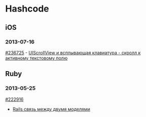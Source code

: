 # Hashcode

## iOS

### 2013-07-16

[#236725](http://hashcode.ru/questions/236725/objective-c-uiscrollview-%D0%B8-%D0%B2%D1%81%D0%BF%D0%BB%D1%8B%D0%B2%D0%B0%D1%8E%D1%89%D0%B0%D1%8F-%D0%BA%D0%BB%D0%B0%D0%B2%D0%B8%D0%B0%D1%82%D1%83%D1%80%D0%B0-%D1%81%D0%BA%D1%80%D0%BE%D0%BB%D0%BB-%D0%BA-%D0%B0%D0%BA%D1%82%D0%B8%D0%B2%D0%BD%D0%BE%D0%BC%D1%83-%D1%82%D0%B5%D0%BA%D1%81%D1%82%D0%BE%D0%B2%D0%BE%D0%BC%D1%83-%D0%BF%D0%BE%D0%BB%D1%8E) - [UIScrollView и всплывающая клавиатура - скролл к активному текстовому полю](https://github.com/stanislaw/Hashcode/tree/master/iOS/20130715_236725)

## Ruby

### 2013-05-25

[#222916](http://hashcode.ru/questions/222916/ruby-on-rails-rails-%D1%81%D0%B2%D1%8F%D0%B7%D1%8C-%D0%BC%D0%B5%D0%B6%D0%B4%D1%83-%D0%B4%D0%B2%D1%83%D0%BC%D1%8F-%D0%BC%D0%BE%D0%B4%D0%B5%D0%BB%D1%8F%D0%BC%D0%B8)
- [Rails связь между двумя моделями](https://github.com/stanislaw/Hashcode/tree/master/Ruby/20130523_222916)



